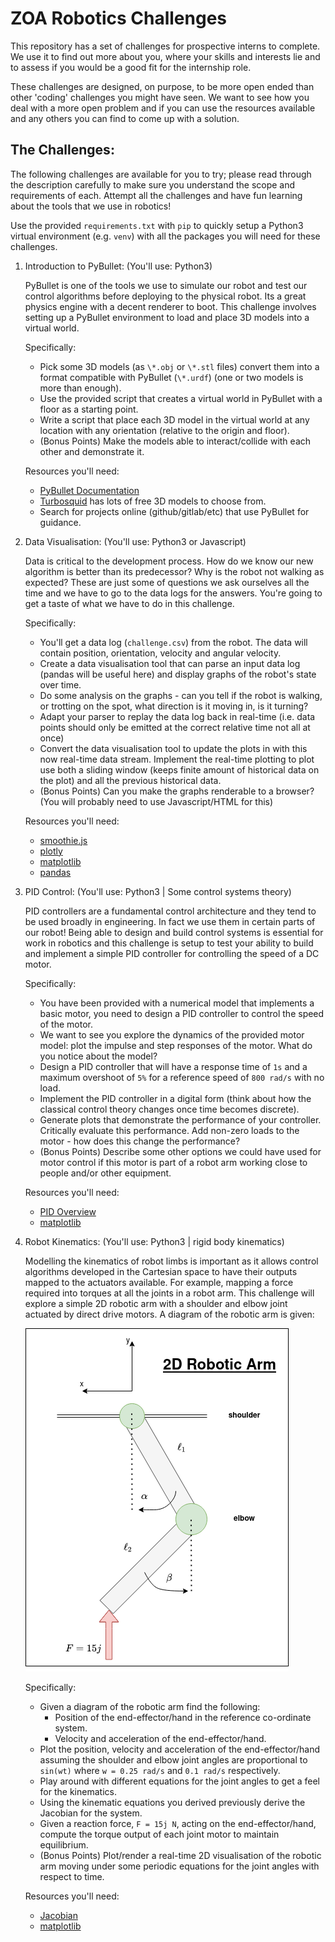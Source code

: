 # ZOA Robotics Challenges
This repository has a set of challenges for prospective interns to complete. We use it to find out more about
you, where your skills and interests lie and to assess if you would be a good fit for the internship role.

These challenges are designed, on purpose, to be more open ended than other 'coding' challenges you might
have seen. We want to see how you deal with a more open problem and if you can use the resources available
and any others you can find to come up with a solution.

## The Challenges:
The following challenges are available for you to try; please read through the description carefully
to make sure you understand the scope and requirements of each. Attempt all the challenges and have
fun learning about the tools that we use in robotics!

Use the provided `requirements.txt` with `pip` to quickly setup a Python3 virtual environment 
(e.g. `venv`) with all the packages you will need for these challenges.

1.  Introduction to PyBullet:	(You'll use: Python3)

	PyBullet is one of the tools we use to simulate our robot and test our control algorithms before
	deploying to the physical robot. Its a great physics engine with a decent renderer to boot. This
	challenge involves setting up a PyBullet environment to load and place 3D models into a virtual
	world.

	Specifically:
	*  Pick some 3D models (as `\*.obj` or `\*.stl` files) convert them into a format compatible with
	   PyBullet (`\*.urdf`) (one or two models is more than enough).
	*  Use the provided script that creates a virtual world in PyBullet with a floor as a starting point.
	*  Write a script that place each 3D model in the virtual world at any location with any orientation
	   (relative to the origin and floor).
	*  (Bonus Points) Make the models able to interact/collide with each other and demonstrate it.

	Resources you'll need:
	* [PyBullet Documentation](https://pybullet.org/wordpress/index.php/forum-2/)
	* [Turbosquid](https://www.turbosquid.com/) has lots of free 3D models to choose from.
	* Search for projects online (github/gitlab/etc) that use PyBullet for guidance.

2.  Data Visualisation:	 (You'll use: Python3 or Javascript)

	Data is critical to the development process. How do we know our new algorithm is better than its
	predecessor? Why is the robot not walking as expected? These are just some of questions we ask
	ourselves all the time and we have to go to the data logs for the answers. You're going to get a
	taste of what we have to do in this challenge. 
	
	Specifically:
	*  You'll get a data log (`challenge.csv`) from the robot. The data 
	   will contain position, orientation, velocity and angular velocity.
	*  Create a data visualisation tool that can parse an input data log (pandas will be useful here)
	   and display graphs of the robot's state over time.
	*  Do some analysis on the graphs - can you tell if the robot is walking, or trotting on
	   the spot, what direction is it moving in, is it turning?
	*  Adapt your parser to replay the data log back in real-time (i.e. data points should only be
	   emitted at the correct relative time not all at once)
    *  Convert the data visualisation tool to update the plots in with this now real-time data stream.
	   Implement the real-time plotting to plot use both a sliding window (keeps finite amount of 
	   historical data on the plot) and all the previous historical data.
	*  (Bonus Points) Can you make the graphs renderable to a browser? (You will probably need to
	   use Javascript/HTML for this)

	Resources you'll need:
	* [smoothie.js](http://smoothiecharts.org/)
	* [plotly](https://plotly.com/nodejs/)
	* [matplotlib](https://matplotlib.org/)
	* [pandas](https://pandas.pydata.org/)

3.  PID Control: (You'll use: Python3 | Some control systems theory)

	PID controllers are a fundamental control architecture and they tend to be used broadly in engineering.
	In fact we use them in certain parts of our robot! Being able to design and build control systems is
	essential for work in robotics and this challenge is setup to test your ability to build and
	implement a simple PID controller for controlling the speed of a DC motor. 

	Specifically:
	*  You have been provided with a numerical model that implements a basic motor, you need to design a
	   PID controller to control the speed of the motor.
	*  We want to see you explore the dynamics of the provided motor model: plot the impulse and step
	   responses of the motor. What do you notice about the model?
	*  Design a PID controller that will have a response time of `1s` and a maximum overshoot of `5%`
	   for a reference speed of `800 rad/s` with no load.
	*  Implement the PID controller in a digital form (think about how the classical control theory
	   changes once time becomes discrete).
	*  Generate plots that demonstrate the performance of your controller. Critically evaluate this
	   performance. Add non-zero loads to the motor - how does this change the performance?
	*  (Bonus Points) Describe some other options we could have used for motor control if this motor
	   is part of a robot arm working close to people and/or other equipment.
	
	Resources you'll need:
	* [PID Overview](https://m.eet.com/media/1112634/f-wescot.pdf)
	* [matplotlib](https://matplotlib.org/)

4.  Robot Kinematics: (You'll use: Python3 | rigid body kinematics)

	Modelling the kinematics of robot limbs is important as it allows control algorithms developed in
	the Cartesian space to have their outputs mapped to the actuators available. For example, mapping
	a force required into torques at all the joints in a robot arm. This challenge will explore a simple
	2D robotic arm with a shoulder and elbow joint actuated by direct drive motors. A diagram of the
	robotic arm is given:

	![Robot Arm](https://github.com/lance-zoa/zoa_challenges/blob/main/robotic_arm_2d.png)

	Specifically:
	*  Given a diagram of the robotic arm find the following:
		- Position of the end-effector/hand in the reference co-ordinate system.
		- Velocity and acceleration of the end-effector/hand.
	*  Plot the position, velocity and acceleration of the end-effector/hand assuming the shoulder and elbow
	   joint angles are proportional to `sin(wt)` where `w = 0.25 rad/s` and `0.1 rad/s` respectively.
	*  Play around with different equations for the joint angles to get a feel for the kinematics.
	*  Using the kinematic equations you derived previously derive the Jacobian for the system.
	*  Given a reaction force, `F = 15j N`, acting on the end-effector/hand, compute the torque output of
	   each joint motor to maintain equilibrium.
	*  (Bonus Points) Plot/render a real-time 2D visualisation of the robotic arm moving under some periodic
	    equations for the joint angles with respect to time.

	Resources you'll need:
	* [Jacobian](https://en.wikipedia.org/wiki/Jacobian_matrix_and_determinant)
	* [matplotlib](https://matplotlib.org/)

	
